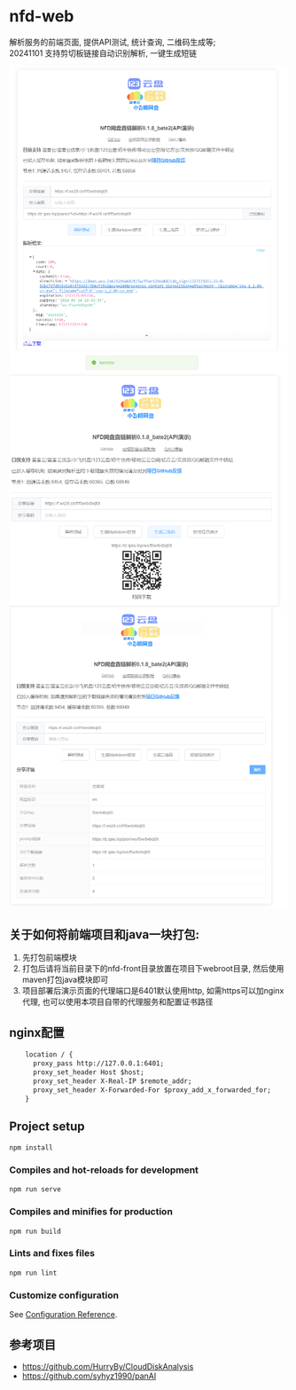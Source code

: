 # nfd-web
解析服务的前端页面, 提供API测试, 统计查询, 二维码生成等;  
20241101 支持剪切板链接自动识别解析, 一键生成短链  

![img_2.png](img/img_2.png)
![img.png](img/img.png)
![img_1.png](img/img_1.png)

## 关于如何将前端项目和java一块打包:  
1. 先打包前端模块
2. 打包后请将当前目录下的nfd-front目录放置在项目下webroot目录, 然后使用maven打包java模块即可
3. 项目部署后演示页面的代理端口是6401默认使用http, 如需https可以加nginx代理, 也可以使用本项目自带的代理服务和配置证书路径

## nginx配置
```nginx
    location / {
      proxy_pass http://127.0.0.1:6401;
      proxy_set_header Host $host;
      proxy_set_header X-Real-IP $remote_addr;
      proxy_set_header X-Forwarded-For $proxy_add_x_forwarded_for;
    }
```

## Project setup
```
npm install
```

### Compiles and hot-reloads for development
```
npm run serve
```

### Compiles and minifies for production
```
npm run build
```

### Lints and fixes files
```
npm run lint
```

### Customize configuration
See [Configuration Reference](https://cli.vuejs.org/config/).


## 参考项目
- https://github.com/HurryBy/CloudDiskAnalysis
- https://github.com/syhyz1990/panAI
